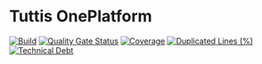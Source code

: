 # Tuttis OnePlatform

[![Build](https://github.com/ffactory-do/tuttis-one-platform/actions/workflows/build.yml/badge.svg)](https://github.com/ffactory-do/tuttis-one-platform/actions/workflows/build.yml)
[![Quality Gate Status](https://sonarcloud.io/api/project_badges/measure?project=ffactory-do_tuttis-one-platform&metric=alert_status)](https://sonarcloud.io/dashboard?id=ffactory-do_tuttis-one-platform)
[![Coverage](https://sonarcloud.io/api/project_badges/measure?project=ffactory-do_tuttis-one-platform&metric=coverage)](https://sonarcloud.io/dashboard?id=ffactory-do_tuttis-one-platform)
[![Duplicated Lines (%)](https://sonarcloud.io/api/project_badges/measure?project=ffactory-do_tuttis-one-platform&metric=duplicated_lines_density)](https://sonarcloud.io/dashboard?id=ffactory-do_tuttis-one-platform)
[![Technical Debt](https://sonarcloud.io/api/project_badges/measure?project=ffactory-do_tuttis-one-platform&metric=sqale_index)](https://sonarcloud.io/dashboard?id=ffactory-do_tuttis-one-platform)
